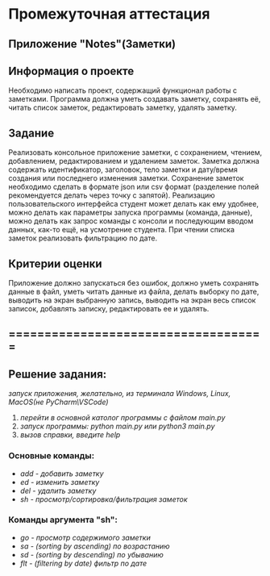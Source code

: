 # Промежуточная аттестация 
## Приложение "Notes"(Заметки)

## Информация о проекте
Необходимо написать проект, содержащий функционал работы с заметками. 
Программа должна уметь создавать заметку, сохранять её, читать список заметок, редактировать заметку, удалять заметку.

## Задание
Реализовать консольное приложение заметки, с сохранением, чтением, добавлением, редактированием и удалением заметок. 
Заметка должна содержать идентификатор, заголовок, тело заметки и дату/время создания или последнего изменения заметки. 
Сохранение заметок необходимо сделать в формате json или csv формат (разделение полей рекомендуется делать через точку с запятой). 
Реализацию пользовательского интерфейса студент может делать как ему удобнее, можно делать как параметры запуска программы (команда, данные), можно делать как запрос команды с консоли и последующим вводом данных, как-то ещё, на усмотрение студента.
При чтении списка заметок реализовать фильтрацию по дате.

## Критерии оценки
Приложение должно запускаться без ошибок, должно уметь сохранять данные в файл, уметь читать данные из файла, делать выборку по дате, выводить на экран выбранную запись, выводить на экран весь список записок, добавлять записку, редактировать ее и удалять.

## ====================================

## Решение задания:

*запуск приложения, желательно, из терминала Windows, Linux, MacOS(не PyCharm\VSCode)*

1. *перейти в основной католог программы с файлом main.py*
2. *запуск программы: python main.py или python3 main.py*
3. *вызов справки, введите help*
### Основные команды:
- *add - добавить заметку*
- *ed - изменить заметку*
- *del - удалить заметку*
- *sh - просмотр/сортировка/фильтрация заметок*
### Команды аргумента "sh":
- *go - просмотр содержимого заметки*
- *sa - (sorting by ascending) по возрастанию*
- *sd - (sorting by descending) по убыванию*
- *flt - (filtering by date) фильтр по дате*
